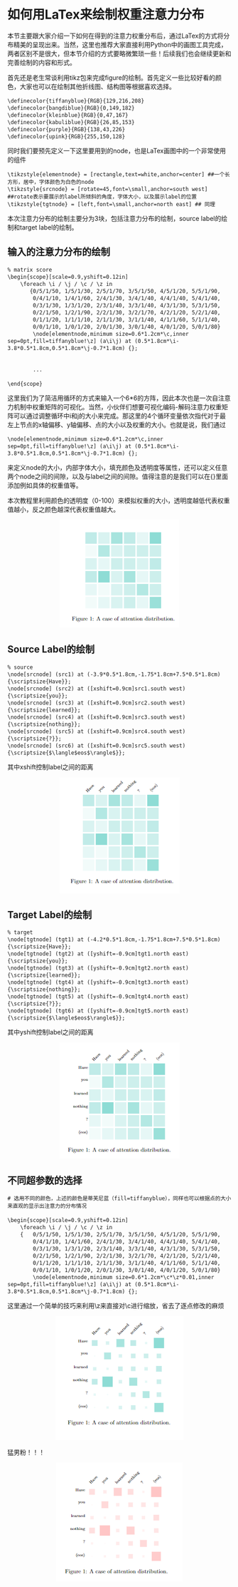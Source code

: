 # 如何用LaTex来绘制权重注意力分布
本节主要跟大家介绍一下如何在得到的注意力权重分布后，通过LaTex的方式将分布精美的呈现出来。当然，这里也推荐大家直接利用Python中的画图工具完成，两者区别不是很大，但本节介绍的方式要略微繁琐一些！后续我们也会继续更新和完善绘制的内容和形式。

首先还是老生常谈利用tikz包来完成figure的绘制。首先定义一些比较好看的颜色，大家也可以在绘制其他折线图、结构图等根据喜欢选择。

```
\definecolor{tiffanyblue}{RGB}{129,216,208}
\definecolor{bangdiblue}{RGB}{0,149,182}
\definecolor{kleinblue}{RGB}{0,47,167}
\definecolor{kabuliblue}{RGB}{26,85,153}
\definecolor{purple}{RGB}{138,43,226}
\definecolor{upink}{RGB}{255,150,128}
```

同时我们要预先定义一下这里要用到的node，也是LaTex画图中的一个非常使用的组件

```
\tikzstyle{elementnode} = [rectangle,text=white,anchor=center] ##一个长方形，居中，字体颜色为白色的node
\tikzstyle{srcnode} = [rotate=45,font=\small,anchor=south west] ##rotate表示要展示的label所倾斜的角度，字体大小，以及展示label的位置
\tikzstyle{tgtnode} = [left,font=\small,anchor=north east] ## 同理
```

本次注意力分布的绘制主要分为3块，包括注意力分布的绘制，source label的绘制和target label的绘制。

## 输入的注意力分布的绘制

```
% matrix score
\begin{scope}[scale=0.9,yshift=0.12in]
    \foreach \i / \j / \c / \z in
       {0/5/1/50, 1/5/1/30, 2/5/1/70, 3/5/1/50, 4/5/1/20, 5/5/1/90,
        0/4/1/10, 1/4/1/60, 2/4/1/30, 3/4/1/40, 4/4/1/40, 5/4/1/40,
        0/3/1/30, 1/3/1/20, 2/3/1/40, 3/3/1/40, 4/3/1/30, 5/3/1/50,
        0/2/1/50, 1/2/1/90, 2/2/1/30, 3/2/1/70, 4/2/1/20, 5/2/1/40,
        0/1/1/20, 1/1/1/10, 2/1/1/30, 3/1/1/40, 4/1/1/60, 5/1/1/40,
        0/0/1/10, 1/0/1/20, 2/0/1/30, 3/0/1/40, 4/0/1/20, 5/0/1/80}
        \node[elementnode,minimum size=0.6*1.2cm*\c,inner sep=0pt,fill=tiffanyblue!\z] (a\i\j) at (0.5*1.8cm*\i-3.8*0.5*1.8cm,0.5*1.8cm*\j-0.7*1.8cm) {};
        
        
        ...
        
\end{scope}
```

这里我们为了简洁用循环的方式来输入一个6*6的方阵，因此本次也是一次自注意力机制中权重矩阵的可视化。当然，小伙伴们想要可视化编码-解码注意力权重矩阵可以通过调整循环中i和j的大小来完成。那这里的4个循环变量依次指代对于最左上节点的x轴偏移、y轴偏移、点的大小以及权重的大小。也就是说，我们通过

```
\node[elementnode,minimum size=0.6*1.2cm*\c,inner sep=0pt,fill=tiffanyblue!\z] (a\i\j) at (0.5*1.8cm*\i-3.8*0.5*1.8cm,0.5*1.8cm*\j-0.7*1.8cm) {};
```

来定义node的大小，内部字体大小，填充颜色及透明度等属性，还可以定义任意两个node之间的间隙，以及与label之间的间隙。值得注意的是我们可以在{}里面添加例如具体的权重值等。

本次教程里利用颜色的透明度（0-100）来模拟权重的大小，透明度越低代表权重值越小，反之颜色越深代表权重值越大。

<div align=center><img  src ="../imgs/notes/attention_distribution_1.jpg"/></div> 

## Source Label的绘制

```
% source
\node[srcnode] (src1) at (-3.9*0.5*1.8cm,-1.75*1.8cm+7.5*0.5*1.8cm) {\scriptsize{Have}};
\node[srcnode] (src2) at ([xshift=0.9cm]src1.south west) {\scriptsize{you}};
\node[srcnode] (src3) at ([xshift=0.9cm]src2.south west) {\scriptsize{learned}};
\node[srcnode] (src4) at ([xshift=0.9cm]src3.south west) {\scriptsize{nothing}};
\node[srcnode] (src5) at ([xshift=0.9cm]src4.south west) {\scriptsize{?}};
\node[srcnode] (src6) at ([xshift=0.9cm]src5.south west) {\scriptsize{$\langle$eos$\rangle$}};
```

其中xshift控制label之间的距离

<div align=center><img  src ="../imgs/notes/attention_distribution_2.jpg"/></div> 

## Target Label的绘制

```
% target
\node[tgtnode] (tgt1) at (-4.2*0.5*1.8cm,-1.75*1.8cm+7.5*0.5*1.8cm) {\scriptsize{Have}}; 
\node[tgtnode] (tgt2) at ([yshift=-0.9cm]tgt1.north east) {\scriptsize{you}};
\node[tgtnode] (tgt3) at ([yshift=-0.9cm]tgt2.north east) {\scriptsize{learned}};
\node[tgtnode] (tgt4) at ([yshift=-0.9cm]tgt3.north east) {\scriptsize{nothing}};
\node[tgtnode] (tgt5) at ([yshift=-0.9cm]tgt4.north east) {\scriptsize{?}};
\node[tgtnode] (tgt6) at ([yshift=-0.9cm]tgt5.north east) {\scriptsize{$\langle$eos$\rangle$}};
```

其中yshift控制label之间的距离

<div align=center><img  src ="../imgs/notes/attention_distribution_full.jpg"/></div> 

## 不同超参数的选择

```
# 选用不同的颜色，上述的颜色是蒂芙尼蓝（fill=tiffanyblue），同样也可以根据点的大小来直观的显示出注意力的分布情况

\begin{scope}[scale=0.9,yshift=0.12in]
    \foreach \i / \j / \c / \z in
    {   0/5/1/50, 1/5/1/30, 2/5/1/70, 3/5/1/50, 4/5/1/20, 5/5/1/90,
        0/4/1/10, 1/4/1/60, 2/4/1/30, 3/4/1/40, 4/4/1/40, 5/4/1/40,
        0/3/1/30, 1/3/1/20, 2/3/1/40, 3/3/1/40, 4/3/1/30, 5/3/1/50,
        0/2/1/50, 1/2/1/90, 2/2/1/30, 3/2/1/70, 4/2/1/20, 5/2/1/40,
        0/1/1/20, 1/1/1/10, 2/1/1/30, 3/1/1/40, 4/1/1/60, 5/1/1/40,
        0/0/1/10, 1/0/1/20, 2/0/1/30, 3/0/1/40, 4/0/1/20, 5/0/1/80}
        \node[elementnode,minimum size=0.6*1.2cm*\c*\z*0.01,inner sep=0pt,fill=tiffanyblue!\z] (a\i\j) at (0.5*1.8cm*\i-3.8*0.5*1.8cm,0.5*1.8cm*\j-0.7*1.8cm) {};
```

这里通过一个简单的技巧来利用\z来直接对\c进行缩放，省去了逐点修改的麻烦

<div align=center><img  src ="../imgs/notes/attention_distribution_3.jpg"/></div> 

猛男粉！！！

<div align=center><img  src ="../imgs/notes/attention_distribution_4.jpg"/></div> 
